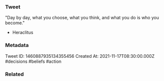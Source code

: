 ### Tweet
"Day by day, what you choose, what you think, and what you do is who you become."

 - Heraclitus

### Metadata
Tweet ID: 1460887935134355456
Created At: 2021-11-17T08:30:00.000Z
#decisions 
#beliefs 
#action 

### Related

